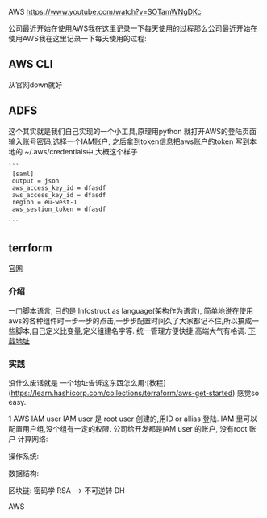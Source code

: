 AWS
https://www.youtube.com/watch?v=SOTamWNgDKc

公司最近开始在使用AWS我在这里记录一下每天使用的过程那么公司最近开始在使用AWS我在这里记录一下每天使用的过程:

## AWS CLI
 
 从官网down就好

## ADFS

  这个其实就是我们自己实现的一个小工具,原理用python 就打开AWS的登陆页面输入账号密码,选择一个IAM账户,
  之后拿到token信息把aws账户的token 写到本地的 ~/.aws/credentials中,大概这个样子

    ```
     [saml]
     output = json
     aws_access_key_id = dfasdf
     aws_access_key_id = dfasdf
     region = eu-west-1
     aws_sestion_token = dfasdf

    ```

## terrform   
 [官网](https://www.terraform.io/)     
 ### 介绍
 一门脚本语言, 目的是 Infostruct as language(架构作为语言), 简单地说在使用aws的各种组件时一步一步的点击,一步步配置时间久了大家都记不住,所以搞成一些脚本,自己定义比变量,定义组建名字等. 统一管理方便快捷,高端大气有格调.
 [下载地址](https://www.terraform.io/downloads)
 ### 实践
 没什么废话就是 一个地址告诉这东西怎么用:[教程] (https://learn.hashicorp.com/collections/terraform/aws-get-started)
 感觉so easy. 


1 AWS IAM user
IAM user 是 root user 创建的,用ID or allias 登陆.
IAM 里可以配置用户组,没个组有一定的权限.
公司给开发都是IAM user 的账户, 没有root 账户
计算网络: 

操作系统:

数据结构:

区块链:
    密码学
         RSA --> 不可逆转 
         DH    

AWS

